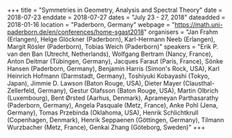 +++
title = "Symmetries in Geometry, Analysis and Spectral Theory"
date = 2018-07-23
enddate = 2018-07-27
dates = "July 23 - 27, 2018"
dateadded = 2018-01-16
location = "Paderborn, Germany"
webpage = "https://math.uni-paderborn.de/en/conferences/home-sgast2018"
organisers = "Jan Frahm (Erlangen), Helge Glöckner (Paderborn), Karl-Hermann Neeb (Erlangen), Margit Rösler (Paderborn), Tobias Weich (Paderborn)"
speakers = "Erik P. van den Ban (Utrecht, Netherlands), Wolfgang Bertram (Nancy, France), Anton Deitmar (Tübingen, Germany), Jacques Faraut (Paris, France), Sönke Hansen (Paderborn, Germany), Benjamin Harris (Simon's Rock, USA), Karl Heinrich Hofmann (Darmstadt, Germany), Toshiyuki Kobayashi (Tokyo, Japan), Jimmie D. Lawson (Baton Rouge, USA), Dieter Mayer (Clausthal-Zellerfeld, Germany), Gestur Olafsson (Baton Rouge, USA), Martin Olbrich (Luxembourg), Bent Ørsted (Aarhus, Denmark), Aprameyan Parthasarathy (Paderborn, Germany), Angela Pasquale (Metz, France), Anke Pohl (Jena, Germany), Tomas Przebinda (Oklahoma, USA), Henrik Schlichtkrull (Copenhagen, Denmark), Henrik Seppaenen (Göttingen, Germany), Tilmann Wurzbacher (Metz, France), Genkai Zhang (Göteborg, Sweden)"
+++
